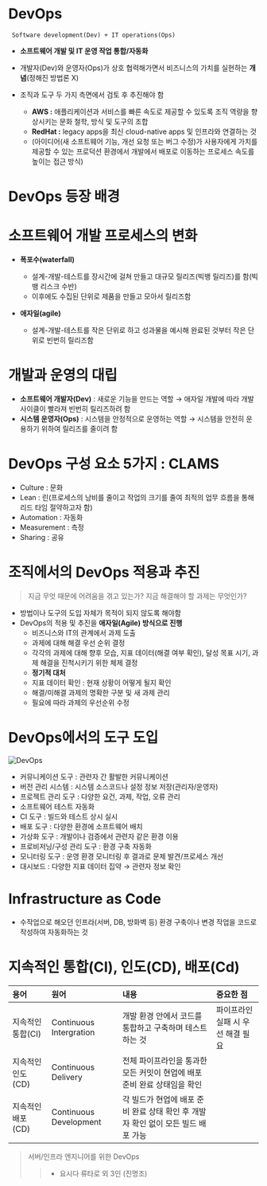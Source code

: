 # DevOps
` Software development(Dev) + IT operations(Ops)` 
- **소프트웨어 개발 및 IT 운영 작업 통합/자동화**
- 개발자(Dev)와 운영자(Ops)가 상호 협력해가면서 비즈니스의 가치를 실현하는 **개념**(정해진 방법론 X)
- 조직과 도구 두 가지 측면에서 검토 후 추진해야 함 

  - **AWS :** 애플리케이션과 서비스를 빠른 속도로 제공할 수 있도록 조직 역량을 향상시키는 문화 철학, 방식 및 도구의 조합
  - **RedHat :** legacy apps을 최신 cloud-native apps 및 인프라와 연결하는 것
  - (아이디어(새 소프트웨어 기능, 개선 요청 또는 버그 수정)가 사용자에게 가치를 제공할 수 있는 프로덕션 환경에서 개발에서 배포로 이동하는 프로세스 속도를 높이는 접근 방식)  

# DevOps 등장 배경
# 소프트웨어 개발 프로세스의 변화
- **폭포수(waterfall)**
  - 설계-개발-테스트를 장시간에 걸쳐 만들고 대규모 릴리즈(빅뱅 릴리즈)를 함(빅뱅 리스크 수반)
  - 이후에도 수집된 단위로 제품을 만들고 모아서 릴리즈함  

- **애자일(agile)**
  - 설계-개발-테스트를 작은 단위로 하고 성과물을 예시해 완료된 것부터 작은 단위로 빈번히 릴리즈함  

# 개발과 운영의 대립
- **소프트웨어 개발자(Dev)** : 새로운 기능을 만드는 역할 → 애자일 개발에 따라 개발 사이클이 빨라져 빈번히 릴리즈하려 함
- **시스템 운영자(Ops)** : 시스템을 안정적으로 운영하는 역할 → 시스템을 안전히 운용하기 위하여 릴리즈를 줄이려 함  

# DevOps 구성 요소 5가지 : CLAMS
- Culture : 문화
- Lean : 린(프로세스의 낭비를 줄이고 작업의 크기를 줄여 최적의 업무 흐름을 통해 리드 타임 절약하고자 함)
- Automation : 자동화
- Measurement : 측정
- Sharing : 공유  

# 조직에서의 DevOps 적용과 추진
> 지금 무엇 때문에 어려움을 겪고 있는가?
> 지금 해결해야 할 과제는 무엇인가?
- 방법이나 도구의 도입 자체가 목적이 되지 않도록 해야함
- DevOps의 적용 및 추진을 **애자일(Agile) 방식으로 진행**
  - 비즈니스와 IT의 관계에서 과제 도출
  - 과제에 대해 해결 우선 순위 결정
  - 각각의 과제에 대해 향후 모습, 지표 데이터(해결 여부 확인), 달성 목표 시기, 과제 해결을 진척시키기 위한 체제 결정
  - **정기적 대처**
  - 지표 데이터 확인 : 현재 상황이 어떻게 될지 확인
  - 해결/미해결 과제의 명확한 구분 및 새 과제 관리
  - 필요에 따라 과제의 우선순위 수정  

# DevOps에서의 도구 도입

![DevOps](https://github.com/7ahyeon/Study/assets/107123698/1306774f-fde2-4cb1-b213-b76b43bfb919)

- 커뮤니케이션 도구 : 관련자 간 활발한 커뮤니케이션
- 버전 관리 시스템 : 시스템 소스코드나 설정 정보 저장(관리자/운영자)
- 프로젝트 관리 도구 : 다양한 요건, 과제, 작업, 오류 관리
- 소프트웨어 테스트 자동화
- CI 도구 : 빌드와 테스트 상시 실시
- 배포 도구 : 다양한 환경에 소프트웨어 배치
- 가상화 도구 : 개발이나 검증에서 관련자 같은 환경 이용
- 프로비저닝/구성 관리 도구 : 환경 구축 자동화
- 모니터링 도구 : 운영 환경 모니터링 후 결과로 문제 발견/프로세스 개선
- 대시보드 : 다양한 지표 데이터 집약  → 관련자 정보 확인  

# Infrastructure as Code
- 수작업으로 해오던 인프라(서버, DB, 방화벽 등) 환경 구축이나 변경 작업을 코드로 작성하여 자동화하는 것  


# 지속적인 통합(CI), 인도(CD), 배포(Cd)

|용어|원어|내용|중요한 점|
|:---|:---|:---|:---|
|지속적인 통합(CI)|Continuous Intergration|개발 환경 안에서 코드를 통합하고 구축하며 테스트하는 것|파이프라인 실패 시 우선 해결 필요|
|지속적인 인도(CD)|Continuous Delivery|전체 파이프라인을 통과한 모든 커밋이 현업에 배포 준비 완료 상태임을 확인||
|지속적인 배포(CD)|Continuous Development|각 빌드가 현업에 배포 준비 완료 상태 확인 후 개발자 확인 없이 모든 빌드 배포 가능||  

> 서버/인프라 엔지니어를 위한 DevOps
> > - 요시다 류타로 외 3인 (진명조)

